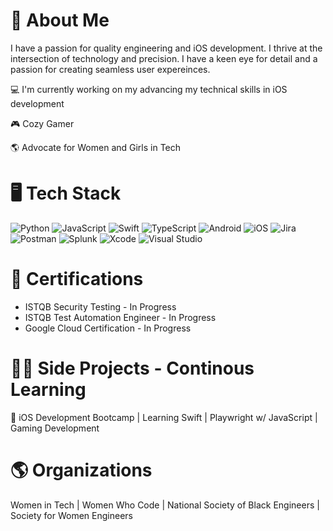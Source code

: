 # 🍄 About Me

I have a passion for quality engineering and iOS development. I thrive at the intersection of technology and precision. I have a keen eye for detail and a passion for creating seamless user expereinces. 

:computer: I'm currently working on my advancing my technical skills in iOS development

:video_game: Cozy Gamer

:earth_americas: Advocate for Women and Girls in Tech

# 🖥️ Tech Stack 

![Python](https://img.shields.io/badge/python-3670A0?style=for-the-badge&logo=python&logoColor=ffdd54)    ![JavaScript](https://img.shields.io/badge/javascript-%23323330.svg?style=for-the-badge&logo=javascript&logoColor=%23F7DF1E)    ![Swift](https://img.shields.io/badge/swift-F54A2A?style=for-the-badge&logo=swift&logoColor=white)   ![TypeScript](https://img.shields.io/badge/typescript-%23007ACC.svg?style=for-the-badge&logo=typescript&logoColor=white)   ![Android](https://img.shields.io/badge/Android-3DDC84?style=for-the-badge&logo=android&logoColor=white)    ![iOS](https://img.shields.io/badge/iOS-000000?style=for-the-badge&logo=ios&logoColor=white)    ![Jira](https://img.shields.io/badge/jira-%230A0FFF.svg?style=for-the-badge&logo=jira&logoColor=white)    ![Postman](https://img.shields.io/badge/Postman-FF6C37?style=for-the-badge&logo=postman&logoColor=white)    ![Splunk](https://img.shields.io/badge/splunk-%23000000.svg?style=for-the-badge&logo=splunk&logoColor=white)    ![Xcode](https://img.shields.io/badge/Xcode-007ACC?style=for-the-badge&logo=Xcode&logoColor=white)    ![Visual Studio](https://img.shields.io/badge/Visual%20Studio-5C2D91.svg?style=for-the-badge&logo=visual-studio&logoColor=white)   

# 📃 Certifications
- ISTQB Security Testing - In Progress
- ISTQB Test Automation Engineer - In Progress
- Google Cloud Certification - In Progress

# 👩‍💻 Side Projects - Continous Learning
📱 iOS Development Bootcamp | Learning Swift | Playwright w/ JavaScript | Gaming Development

# 🌎 Organizations
Women in Tech | Women Who Code | National Society of Black Engineers | Society for Women Engineers


<!--
**averykei94/averykei94** is a ✨ _special_ ✨ repository because its `README.md` (this file) appears on your GitHub profile.

Here are some ideas to get you started:

- 🔭 I’m currently working on ...
- 🌱 I’m currently learning ...
- 👯 I’m looking to collaborate on ...
- 🤔 I’m looking for help with ...
- 💬 Ask me about ...
- 📫 How to reach me: ...
- 😄 Pronouns: ...
- ⚡ Fun fact: ...
-->
